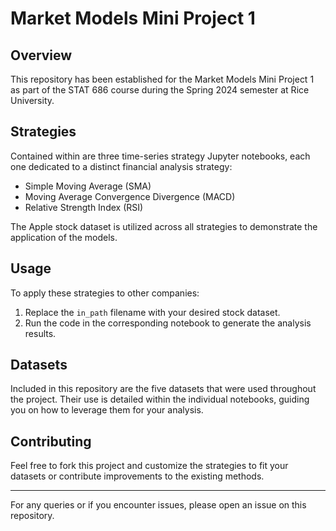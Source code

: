 # Market Models Mini Project 1

## Overview
This repository has been established for the Market Models Mini Project 1 as part of the STAT 686 course during the Spring 2024 semester at Rice University.

## Strategies
Contained within are three time-series strategy Jupyter notebooks, each one dedicated to a distinct financial analysis strategy:
- Simple Moving Average (SMA)
- Moving Average Convergence Divergence (MACD)
- Relative Strength Index (RSI)

The Apple stock dataset is utilized across all strategies to demonstrate the application of the models.

## Usage
To apply these strategies to other companies:
1. Replace the `in_path` filename with your desired stock dataset.
2. Run the code in the corresponding notebook to generate the analysis results.

## Datasets
Included in this repository are the five datasets that were used throughout the project. Their use is detailed within the individual notebooks, guiding you on how to leverage them for your analysis.

## Contributing
Feel free to fork this project and customize the strategies to fit your datasets or contribute improvements to the existing methods.

---
For any queries or if you encounter issues, please open an issue on this repository.
